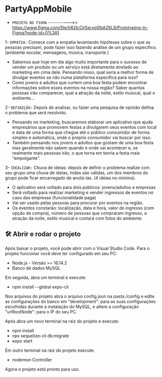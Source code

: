 # PartyAppMobile

* `PROJETO NO FIGMA` ----------->> https://www.figma.com/file/tj82IcClr5erxg0lbAZ6L9/Prototyping-in-Figma?node-id=0%3A1

1- `EMPATIA:` Comece com a empatia levantando hipóteses sobre o que as pessoas precisam, pode fazer isso fazendo análise de um grupo específico. (ambiente escolar, mensagens, música, transporte.)

* Sabemos que hoje em dia algo muito importante para o sucesso de vender um produto ou um serviço está diretamente atrelado ao marketing em cima dele. Pensando nisso, qual seria a melhor forma de divulgar eventos se não numa plataforma específica para isso?
* Como jovens e adultos que curtem uma boa festa podem encontrar informações sobre esses eventos na nossa região? Saber quantas pessoas irão comparecer, qual a atração da noite, estilo musical, qual o ambiente…

2- `DEFINIÇÃO:` Depois de analisar, ou fazer uma pesquisa de opinião defina o problema que será resolvido.

* Pensando no marketing, buscaremos elaborar um aplicativo que ajuda empresários que promovem festas a divulgarem seus eventos com local e data de uma forma que chegue até o público consumidor de forma simples e automática, onde o próprio consumidor vai buscar por isso.
* Também pensando nos jovens e adultos que gostam de uma boa festa mas geralmente não sabem quando e onde vai acontecer e, se realmente mais pessoas irão, o que torna em teoria a festa mais “empolgante”.

3- `IDEALIZAR:` Chuva de ideias: depois de definir o problema realize com seu grupo uma chuva de ideias, todas são válidas, um dos membros do grupo pode ficar encarregado de anotá-las. (4 ideias no mínimo).

* O aplicativo será voltado para dois públicos: jovens/adultos e empresas
* Será voltado para realizar marketing e vender ingressos de eventos no caso das empresas (funcionalidade paga)
* Vai ser usado pelas pessoas para procurar por eventos na região.
* Os eventos constarão: localização, data e hora, valor do ingresso (com opção de compra), número de pessoas que compraram ingresso, a atração da noite, estilo musical e contará com fotos do ambiente.

## 	:hammer_and_wrench: Abrir e rodar o projeto
Após baixar o projeto, você pode abrir com o Visual Studio Code. Para o projeto funcionar você deve ter configurado em seu PC:

* Node.js - Versão >= 16.14.2
* Banco de dados MySQL

Em seguida, abra um terminal e execute:

* npm install --global expo-cli

Nos arquivos do projeto abra o arquivo config.json na pasta /config e edite as configurações do banco em "development": para as suas configurações escolhidas durante a instalação do MySQL, e altere a configuração "urlRootNode": para o IP do seu PC.

Após abra um novo terminal na raiz do projeto e execute:

* npm install
* npx sequelize-cli db:migrate
* expo start

Em outro terminal na raiz do projeto execute:

* nodemon Controller

Agora o projeto está pronto para uso. 

